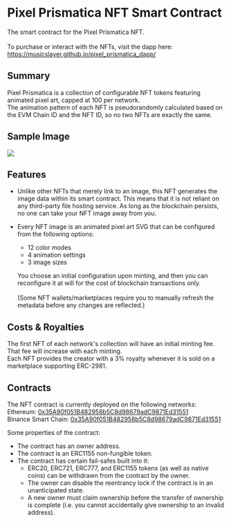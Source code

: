 # Pixel Prismatica NFT Smart Contract
The smart contract for the Pixel Prismatica NFT.<br/><br/>
To purchase or interact with the NFTs, visit the dapp here:<br/>
https://musicslayer.github.io/pixel_prismatica_dapp/

## Summary
Pixel Prismatica is a collection of configurable NFT tokens featuring animated pixel art, capped at 100 per network.<br/>
The animation pattern of each NFT is pseudorandomly calculated based on the EVM Chain ID and the NFT ID, so no two NFTs are exactly the same.

## Sample Image
![](sample.svg)

## Features
- Unlike other NFTs that merely link to an image, this NFT generates the image data within its smart contract. This means that it is not reliant on any third-party file hosting service. As long as the blockchain persists, no one can take your NFT image away from you.
- Every NFT image is an animated pixel art SVG that can be configured from the following options:
  - 12 color modes
  - 4 animation settings
  - 3 image sizes

  You choose an initial configuration upon minting, and then you can reconfigure it at will for the cost of blockchain transactions only.<br/><br/>
  (Some NFT wallets/marketplaces require you to manually refresh the metadata before any changes are reflected.)

## Costs & Royalties
The first NFT of each network's collection will have an initial minting fee. That fee will increase with each minting.<br/>
Each NFT provides the creator with a 3% royalty whenever it is sold on a marketplace supporting ERC-2981.

## Contracts
The NFT contract is currently deployed on the following networks:<br/>
Ethereum: [0x35A90f051B482958b5C8d98679adC9871Ed31551](https://etherscan.io/address/0x35A90f051B482958b5C8d98679adC9871Ed31551)<br/>
Binance Smart Chain: [0x35A90f051B482958b5C8d98679adC9871Ed31551](https://bscscan.com/address/0x35A90f051B482958b5C8d98679adC9871Ed31551)

Some properties of the contract:
- The contract has an owner address.
- The contract is an ERC1155 non-fungible token.
- The contract has certain fail-safes built into it:
  - ERC20, ERC721, ERC777, and ERC1155 tokens (as well as native coins) can be withdrawn from the contract by the owner.
  - The owner can disable the reentrancy lock if the contract is in an unanticipated state.
  - A new owner must claim ownership before the transfer of ownership is complete (i.e. you cannot accidentally give ownership to an invalid address).
